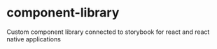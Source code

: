 # component-library

Custom component library connected to storybook for react and react native applications
